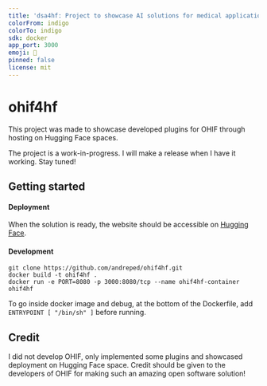 ```yaml
---
title: 'dsa4hf: Project to showcase AI solutions for medical applications in OHIF'
colorFrom: indigo
colorTo: indigo
sdk: docker
app_port: 3000
emoji: 🔬
pinned: false
license: mit
---
```


# ohif4hf

This project was made to showcase developed plugins for OHIF through hosting on Hugging Face spaces.

The project is a work-in-progress. I will make a release when I have it working. Stay tuned!

## Getting started

#### Deployment

When the solution is ready, the website should be accessible on [Hugging Face](https://huggingface.co/spaces/andreped/ohif4hf).

#### Development

```
git clone https://github.com/andreped/ohif4hf.git
docker build -t ohif4hf .
docker run -e PORT=8080 -p 3000:8080/tcp --name ohif4hf-container ohif4hf
```

To go inside docker image and debug, at the bottom of the Dockerfile, add `ENTRYPOINT [ "/bin/sh" ]` before running.

## Credit

I did not develop OHIF, only implemented some plugins and showcased deployment on Hugging Face space.
Credit should be given to the developers of OHIF for making such an amazing open software solution!
